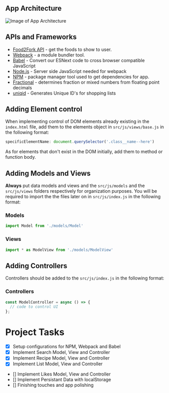 ## App Architecture
![Image of App Architecture](https://2thwfa.bn.files.1drv.com/y4m71hwb6hYC9VPGBKo-iHWUJVARCaSLfrnibC2X81AdqplWzFCMOqERGQzHYZcg69kH7-1fWDRbez0YJvIEweSyi4xvsGOqOGkH0h7666uWW1t9RcAwVBagbHkYYZBtUMuxjt65O1EYWec1LQuN90PZKgBGryjDH-a_jBgxfhp6hX-q2PMORjDQdOJ5bINHp76n9pCAqyy9SfpmTP6P4o_9Q?width=1920&height=1080&cropmode=none)

## APIs and Frameworks
* [Food2Fork API](http://food2fork.com/about/api) - get the foods to show to user.
* [Webpack](https://webpack.js.org/) - a module bundler tool.
* [Babel](https://babeljs.io/) - Convert our ESNext code to cross browser compatible JavaScript
* [Node.js](https://nodejs.org/en/) - Server side JavaScript needed for webpack
* [NPM](https://www.npmjs.com/) - package manager tool used to get dependencies for app.
* [Fractional](https://github.com/ekg/fraction.js) - determines fraction or mixed numbers from floating point decimals
* [uniqid](https://github.com/adamhalasz/uniqid) - Generates Unique ID's for shopping lists

## Adding Element control
When implementing control of DOM elements already existing in the `index.html` file, add them to the elements object in `src/js/views/base.js` in the following format:

```javascript
specificElementName: document.querySelector('.class__name--here')
```
As for elements that don't exist in the DOM initially, add them to method or function body.

## Adding Models and Views
__Always__ put data models and views and the `src/js/models` and the `src/js/views` folders respectively for organization purposes. You will be required to import the the files later on in `src/js/index.js` in the following format:

### Models
```javascript
import Model from './models/Model'
```
### Views
```javascript
import * as ModelView from './models/ModelView'
```

## Adding Controllers
Controllers should be added to the `src/js/index.js` in the following format:

### Controllers
```javascript
const ModelController = async () => {
  // code to control UI
};
```

# Project Tasks

- [x] Setup configurations for NPM, Webpack and Babel
- [x] Implement Search Model, View and Controller
- [x] Implement Recipe Model, View and Controller
- [x] Implement List Model, View and Controller
- [] Implement Likes Model, View and Controller
- [] Implement Persistant Data with localStorage
- [] Finishing touches and app polishing